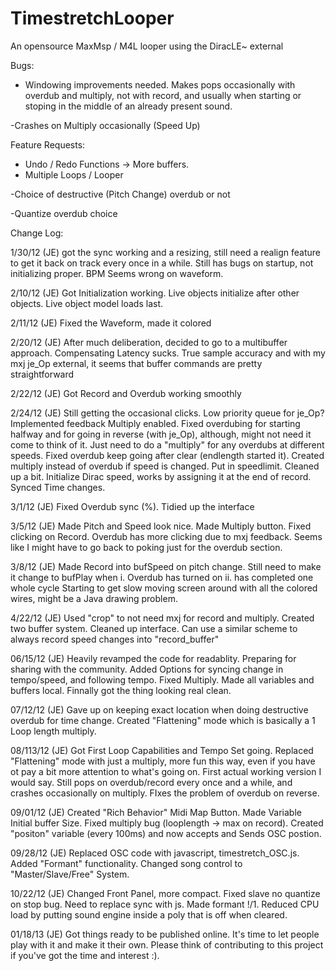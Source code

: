 TimestretchLooper
=================

An opensource MaxMsp / M4L looper using the DiracLE~ external

Bugs:

- Windowing improvements needed. Makes pops occasionally with overdub and multiply, not with record, and usually when starting or stoping in the middle of an already present sound.

-Crashes on Multiply occasionally (Speed Up)


Feature Requests:

- Undo / Redo Functions -> More buffers.
- Multiple Loops / Looper

-Choice of destructive (Pitch Change) overdub or not

-Quantize overdub choice


Change Log:

1/30/12  (JE) got the sync working and a resizing, still need a realign feature to get it back on track every once in a while. Still has bugs on startup, not initializing proper. BPM Seems wrong on waveform.

2/10/12  (JE) Got Initialization working. Live objects initialize after other objects. Live object model loads last.

2/11/12  (JE) Fixed the Waveform, made it colored

2/20/12  (JE) After much deliberation, decided to go to a multibuffer approach. Compensating Latency sucks. True sample accuracy and with my mxj je_Op external, it seems that buffer commands are pretty straightforward

2/22/12  (JE) Got Record and Overdub working smoothly

2/24/12  (JE) Still getting the occasional clicks. Low priority queue for je_Op? Implemented feedback
Multiply enabled. Fixed overdubing for starting halfway and for going in reverse (with je_Op), although, might not need it come to think of it. Just need to do a "multiply" for any overdubs at different speeds. Fixed overdub keep going after clear (endlength started it). Created multiply instead of overdub if speed is changed. Put in speedlimit. Cleaned up a bit. Initialize Dirac speed, works by assigning it at the end of record. Synced Time changes.

3/1/12  (JE) Fixed Overdub sync (%). Tidied up the interface

3/5/12  (JE) Made Pitch and Speed look nice. Made Multiply button. Fixed clicking on Record. Overdub has more clicking due to mxj feedback. Seems like I might have to go back to poking just for the overdub section.

3/8/12  (JE) Made Record into bufSpeed on pitch change. Still need to make it change to bufPlay when
i. Overdub has turned on
ii. has completed one whole cycle
Starting to get slow moving screen around with all the colored wires, might be a Java drawing problem.

4/22/12  (JE) Used "crop" to not need mxj for record and multiply. Created two buffer system. Cleaned up interface. Can use a similar scheme to always record speed changes into "record_buffer"

06/15/12  (JE) Heavily revamped the code for readablity. Preparing for sharing with the community. Added Options for syncing change in tempo/speed, and following tempo. Fixed Multiply. Made all variables and buffers local. Finnally got the thing looking real clean.

07/12/12 (JE) Gave up on keeping exact location when doing destructive overdub for time change. Created "Flattening" mode
which is basically a 1 Loop length multiply.

08/113/12 (JE) Got First Loop Capabilities and Tempo Set going. Replaced "Flattening" mode with just a multiply, more fun this way, even if you have ot pay a bit more attention to what's going on. First actual working version I would say. Still pops on overdub/record every once and a while, and crashes occasionally on multiply. FIxes the problem of overdub on reverse.

09/01/12 (JE) Created "Rich Behavior" Midi Map Button. Made Variable Initial buffer Size. Fixed multiply bug (looplength -> max on 
record). Created "positon" variable (every 100ms) and now accepts and Sends OSC postion. 

09/28/12 (JE) Replaced OSC code with javascript, timestretch_OSC.js. Added "Formant" functionality. Changed song control to "Master/Slave/Free" System.

10/22/12 (JE) Changed Front Panel, more compact. Fixed slave no quantize on stop bug. Need to replace sync with js. Made formant !/1. Reduced CPU load by putting sound engine inside a poly that is off when cleared. 

01/18/13 (JE) Got things ready to be published online. It's time to let people play with it and make it their own. Please think of contributing to this project if you've got the time and interest :).

